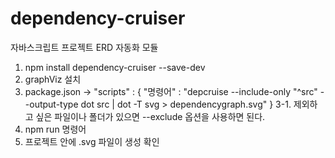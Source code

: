# dependency-cruiser
자바스크립트 프로젝트 ERD 자동화 모듈

1. npm install dependency-cruiser --save-dev
2. graphViz 설치
3. package.json -> "scripts" : {
  "명령어" : "depcruise --include-only \"^src\" --output-type dot src | dot -T svg > dependencygraph.svg"
}
3-1. 제외하고 싶은 파일이나 폴더가 있으면 --exclude 옵션을 사용하면 된다.
4. npm run 명령어
5. 프로젝트 안에 .svg 파일이 생성 확인
